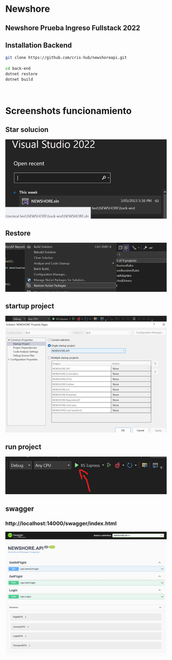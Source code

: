 
# Newshore 
## Newshore Prueba Ingreso Fullstack 2022







## Installation Backend




```bash
git clone https://github.com/cris-hub/newshoreapi.git

cd back-end
dotnet restore
dotnet build

  
```

    

# Screenshots funcionamiento
## Star solucion


![start](docs/start%20project.png)

## Restore
![restore](docs/restores.png)

## startup project
![startup](docs/starupProject.png)

## run project
![run](docs/play.png)

## swagger 
### http://localhost:14000/swagger/index.html
![filter](docs/swagger.jfif)









